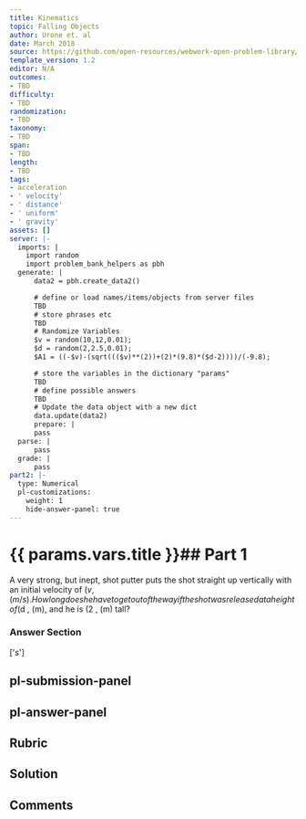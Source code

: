 ```yaml
---
title: Kinematics
topic: Falling Objects
author: Urone et. al
date: March 2018
source: https://github.com/open-resources/webwork-open-problem-library/tree/master/Contrib/BrockPhysics/College_Physics_Urone/2.Kinematics/NU_U17-2-07-008.pg
template_version: 1.2
editor: N/A
outcomes:
- TBD
difficulty:
- TBD
randomization:
- TBD
taxonomy:
- TBD
span:
- TBD
length:
- TBD
tags:
- acceleration
- ' velocity'
- ' distance'
- ' uniform'
- ' gravity'
assets: []
server: |-
  imports: |
    import random
    import problem_bank_helpers as pbh
  generate: |
      data2 = pbh.create_data2()

      # define or load names/items/objects from server files
      TBD
      # store phrases etc
      TBD
      # Randomize Variables
      $v = random(10,12,0.01);
      $d = random(2,2.5,0.01);
      $A1 = ((-$v)-(sqrt((($v)**(2))+(2)*(9.8)*($d-2))))/(-9.8);

      # store the variables in the dictionary "params"
      TBD
      # define possible answers
      TBD
      # Update the data object with a new dict
      data.update(data2)
      prepare: |
      pass
  parse: |
      pass
  grade: |
      pass
part2: |-
  type: Numerical
  pl-customizations:
    weight: 1
    hide-answer-panel: true
---
```


# {{ params.vars.title }}## Part 1 
A very strong, but inept, shot putter puts the shot straight up vertically with an initial velocity of ($v , (m/s). How long does he have to get out of the way if the shot was released at a height of ($d , (m), and he is (2 , (m) tall? 


### Answer Section 
['s']

## pl-submission-panel 


## pl-answer-panel 


## Rubric 


## Solution 


## Comments 


